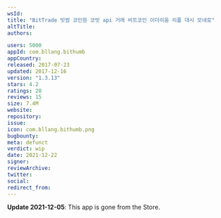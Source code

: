 ```yaml
---
wsId: 
title: "BitTrade 빗썸 코인원 코빗 api 거래 비트코인 이더리움 리플 대시 모네로"
altTitle: 
authors:

users: 5000
appId: com.bllang.bithumb
appCountry: 
released: 2017-07-23
updated: 2017-12-16
version: "1.3.13"
stars: 4.2
ratings: 20
reviews: 15
size: 7.4M
website: 
repository: 
issue: 
icon: com.bllang.bithumb.png
bugbounty: 
meta: defunct
verdict: wip
date: 2021-12-22
signer: 
reviewArchive:
twitter: 
social:
redirect_from:
---
```


**Update 2021-12-05**: This app is gone from the Store.

